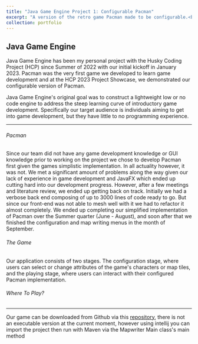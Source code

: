 ```yaml
---
title: "Java Game Engine Project 1: Configurable Pacman"
excerpt: "A version of the retro game Pacman made to be configurable.<br/><img src='/images/Pacman.png'>"
collection: portfolio
---
```


Java Game Engine
------
Java Game Engine has been my personal project with the Husky Coding Project (HCP) since Summer of 2022 with our initial kickoff in January 2023. Pacman was the very first game we developed to learn game development and at the HCP 2023 Project Showcase, we demonstrated our configurable version of Pacman.

Java Game Engine's original goal was to construct a lightweight low or no code engine to address the steep learning curve of introductory game development. Specifically our target audience is individuals aiming to get into game development, but they have little to no programming experience.

------
###### Pacman
Since our team did not have any game development knowledge or GUI knowledge prior to working on the project we chose to develop Pacman first given the games simplistic implementation. In all actuality however, it was not. We met a significant amount of problems along the way given our lack of experience in game development and JavaFX which ended up cutting hard into our development progress. However, after a few meetings and literature review, we ended up getting back on track. Initially we had a verbose back end composing of up to 3000 lines of code ready to go. But since our front-end was not able to mesh well with it we had to refactor it almost completely. We ended up completing our simplified implementation of Pacman over the Summer quarter (June - August), and soon after that we finished the configuration and map writing menus in the month of September.

###### The Game
Our application consists of two stages. The configuration stage, where users can select or change attributes of the game's characters or map tiles, and the playing stage, where users can interact with their configured Pacman implementation.

###### Where To Play?
------
Our game can be downloaded from Github via this [repository](https://github.com/hcp-uw/java-game-engine-pacman), there is not an executable version at the current moment, however using intellij you can import the project then run with Maven via the Mapwriter Main class's main method 